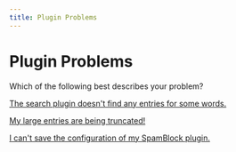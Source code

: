```yaml
---
title: Plugin Problems
---
```


# Plugin Problems

Which of the following best describes your problem?

[The search plugin doesn't find any entries for some words.](mysql-stopwords.html)

[My large entries are being truncated!](form-truncation.html)

[I can't save the configuration of my SpamBlock plugin.](saving-spamblock-configuration.html)

